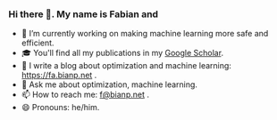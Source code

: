 ### Hi there 👋. My name is Fabian and

- 🔭 I’m currently working on making machine learning more safe and efficient.
- 🎓 You'll find all my publications in my [Google Scholar](https://scholar.google.fr/citations?user=PJQNw9oAAAAJ&hl=en).
- 📝 I write a blog about optimization and machine learning: https://fa.bianp.net .
- 💬 Ask me about optimization, machine learning. 
- 📫 How to reach me: f@bianp.net .
- 😄 Pronouns: he/him.
